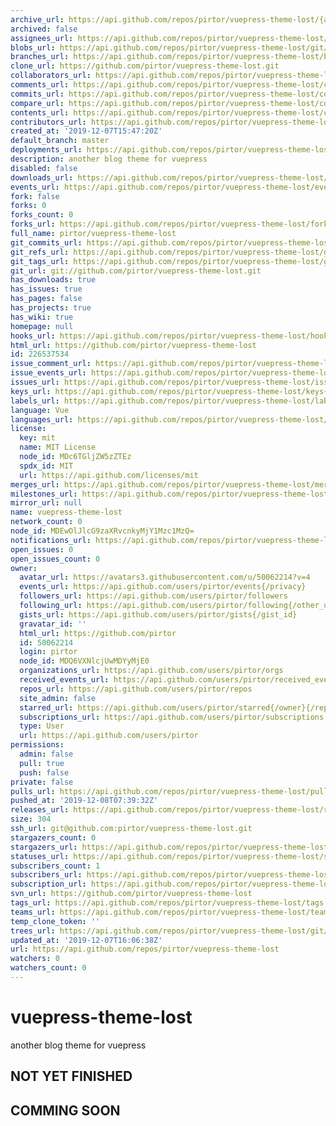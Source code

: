 ```yaml
---
archive_url: https://api.github.com/repos/pirtor/vuepress-theme-lost/{archive_format}{/ref}
archived: false
assignees_url: https://api.github.com/repos/pirtor/vuepress-theme-lost/assignees{/user}
blobs_url: https://api.github.com/repos/pirtor/vuepress-theme-lost/git/blobs{/sha}
branches_url: https://api.github.com/repos/pirtor/vuepress-theme-lost/branches{/branch}
clone_url: https://github.com/pirtor/vuepress-theme-lost.git
collaborators_url: https://api.github.com/repos/pirtor/vuepress-theme-lost/collaborators{/collaborator}
comments_url: https://api.github.com/repos/pirtor/vuepress-theme-lost/comments{/number}
commits_url: https://api.github.com/repos/pirtor/vuepress-theme-lost/commits{/sha}
compare_url: https://api.github.com/repos/pirtor/vuepress-theme-lost/compare/{base}...{head}
contents_url: https://api.github.com/repos/pirtor/vuepress-theme-lost/contents/{+path}
contributors_url: https://api.github.com/repos/pirtor/vuepress-theme-lost/contributors
created_at: '2019-12-07T15:47:20Z'
default_branch: master
deployments_url: https://api.github.com/repos/pirtor/vuepress-theme-lost/deployments
description: another blog theme for vuepress
disabled: false
downloads_url: https://api.github.com/repos/pirtor/vuepress-theme-lost/downloads
events_url: https://api.github.com/repos/pirtor/vuepress-theme-lost/events
fork: false
forks: 0
forks_count: 0
forks_url: https://api.github.com/repos/pirtor/vuepress-theme-lost/forks
full_name: pirtor/vuepress-theme-lost
git_commits_url: https://api.github.com/repos/pirtor/vuepress-theme-lost/git/commits{/sha}
git_refs_url: https://api.github.com/repos/pirtor/vuepress-theme-lost/git/refs{/sha}
git_tags_url: https://api.github.com/repos/pirtor/vuepress-theme-lost/git/tags{/sha}
git_url: git://github.com/pirtor/vuepress-theme-lost.git
has_downloads: true
has_issues: true
has_pages: false
has_projects: true
has_wiki: true
homepage: null
hooks_url: https://api.github.com/repos/pirtor/vuepress-theme-lost/hooks
html_url: https://github.com/pirtor/vuepress-theme-lost
id: 226537534
issue_comment_url: https://api.github.com/repos/pirtor/vuepress-theme-lost/issues/comments{/number}
issue_events_url: https://api.github.com/repos/pirtor/vuepress-theme-lost/issues/events{/number}
issues_url: https://api.github.com/repos/pirtor/vuepress-theme-lost/issues{/number}
keys_url: https://api.github.com/repos/pirtor/vuepress-theme-lost/keys{/key_id}
labels_url: https://api.github.com/repos/pirtor/vuepress-theme-lost/labels{/name}
language: Vue
languages_url: https://api.github.com/repos/pirtor/vuepress-theme-lost/languages
license:
  key: mit
  name: MIT License
  node_id: MDc6TGljZW5zZTEz
  spdx_id: MIT
  url: https://api.github.com/licenses/mit
merges_url: https://api.github.com/repos/pirtor/vuepress-theme-lost/merges
milestones_url: https://api.github.com/repos/pirtor/vuepress-theme-lost/milestones{/number}
mirror_url: null
name: vuepress-theme-lost
network_count: 0
node_id: MDEwOlJlcG9zaXRvcnkyMjY1Mzc1MzQ=
notifications_url: https://api.github.com/repos/pirtor/vuepress-theme-lost/notifications{?since,all,participating}
open_issues: 0
open_issues_count: 0
owner:
  avatar_url: https://avatars3.githubusercontent.com/u/50062214?v=4
  events_url: https://api.github.com/users/pirtor/events{/privacy}
  followers_url: https://api.github.com/users/pirtor/followers
  following_url: https://api.github.com/users/pirtor/following{/other_user}
  gists_url: https://api.github.com/users/pirtor/gists{/gist_id}
  gravatar_id: ''
  html_url: https://github.com/pirtor
  id: 50062214
  login: pirtor
  node_id: MDQ6VXNlcjUwMDYyMjE0
  organizations_url: https://api.github.com/users/pirtor/orgs
  received_events_url: https://api.github.com/users/pirtor/received_events
  repos_url: https://api.github.com/users/pirtor/repos
  site_admin: false
  starred_url: https://api.github.com/users/pirtor/starred{/owner}{/repo}
  subscriptions_url: https://api.github.com/users/pirtor/subscriptions
  type: User
  url: https://api.github.com/users/pirtor
permissions:
  admin: false
  pull: true
  push: false
private: false
pulls_url: https://api.github.com/repos/pirtor/vuepress-theme-lost/pulls{/number}
pushed_at: '2019-12-08T07:39:32Z'
releases_url: https://api.github.com/repos/pirtor/vuepress-theme-lost/releases{/id}
size: 304
ssh_url: git@github.com:pirtor/vuepress-theme-lost.git
stargazers_count: 0
stargazers_url: https://api.github.com/repos/pirtor/vuepress-theme-lost/stargazers
statuses_url: https://api.github.com/repos/pirtor/vuepress-theme-lost/statuses/{sha}
subscribers_count: 1
subscribers_url: https://api.github.com/repos/pirtor/vuepress-theme-lost/subscribers
subscription_url: https://api.github.com/repos/pirtor/vuepress-theme-lost/subscription
svn_url: https://github.com/pirtor/vuepress-theme-lost
tags_url: https://api.github.com/repos/pirtor/vuepress-theme-lost/tags
teams_url: https://api.github.com/repos/pirtor/vuepress-theme-lost/teams
temp_clone_token: ''
trees_url: https://api.github.com/repos/pirtor/vuepress-theme-lost/git/trees{/sha}
updated_at: '2019-12-07T16:06:38Z'
url: https://api.github.com/repos/pirtor/vuepress-theme-lost
watchers: 0
watchers_count: 0
---
```


# vuepress-theme-lost
another blog theme for vuepress

## NOT YET FINISHED

## COMMING SOON